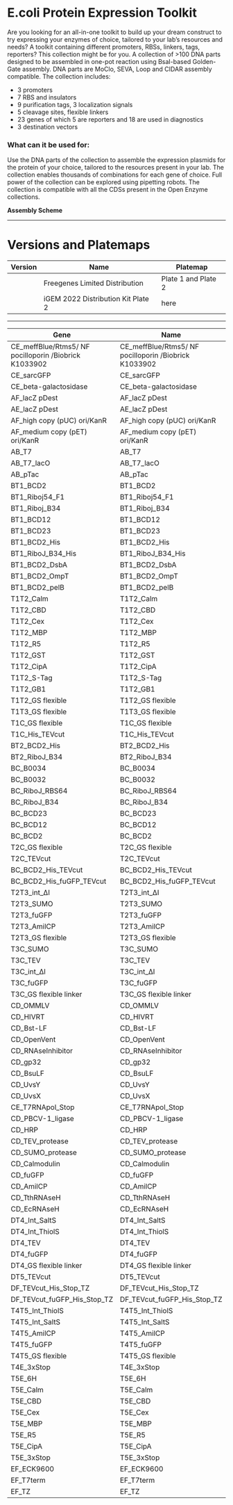 # E.coli Protein Expression Toolkit

Are you looking for an all-in-one toolkit to build up your dream construct to try expressing your enzymes of choice, tailored to your lab’s resources and needs?
A toolkit containing different promoters, RBSs, linkers, tags, reporters? This collection might be for you.
A collection of >100 DNA parts designed to be assembled in one-pot reaction using BsaI-based Golden-Gate assembly.
DNA parts are MoClo, SEVA, Loop and CIDAR assembly compatible. The collection includes:

- 3 promoters 
- 7 RBS and insulators
- 9 purification tags, 3 localization signals
- 5 cleavage sites, flexible linkers
- 23 genes of which 5 are reporters and 18 are used in diagnostics
- 3 destination vectors

### What can it be used for:

Use the DNA parts of the collection to assemble the expression plasmids for the protein of your choice, tailored to the resources present in your lab.
The collection enables thousands of combinations for each gene of choice. Full power of the collection can be explored using pipetting robots.
The collection is compatible with all the CDSs present in the Open Enzyme collections.

**Assembly Scheme**

---

# Versions and Platemaps

|Version|Name|Platemap|
|---|---|---|
||Freegenes Limited Distribution|Plate 1 and Plate 2|
||iGEM 2022 Distribution Kit Plate 2|here|

---


|Gene|Name|Freegenes ID|
|---|---|---|
| CE_meffBlue/Rtms5/ NF pocilloporin /Biobrick K1033902  | CE_meffBlue/Rtms5/ NF pocilloporin /Biobrick K1033902  | BBF10K_003332 |
| CE_sarcGFP | CE_sarcGFP | BBF10K_003356 |
| CE_beta-galactosidase | CE_beta-galactosidase | BBF10K_003366 |
| AF_lacZ pDest | AF_lacZ pDest | BBF10K_003373 |
| AE_lacZ pDest | AE_lacZ pDest | BBF10K_003375 |
| AF_high copy (pUC) ori/KanR | AF_high copy (pUC) ori/KanR | BBF10K_003376 |
| AF_medium copy (pET) ori/KanR | AF_medium copy (pET) ori/KanR | BBF10K_003377 |
| AB_T7 | AB_T7 | BBF10K_003378 |
| AB_T7_lacO | AB_T7_lacO | BBF10K_003379 |
| AB_pTac | AB_pTac | BBF10K_003380 |
| BT1_BCD2 | BT1_BCD2 | BBF10K_003384 |
| BT1_Riboj54_F1 | BT1_Riboj54_F1 | BBF10K_003385 |
| BT1_Riboj_B34 | BT1_Riboj_B34 | BBF10K_003386 |
| BT1_BCD12 | BT1_BCD12 | BBF10K_003387 |
| BT1_BCD23 | BT1_BCD23 | BBF10K_003388 |
| BT1_BCD2_His | BT1_BCD2_His | BBF10K_003389 |
| BT1_RiboJ_B34_His | BT1_RiboJ_B34_His | BBF10K_003390 |
| BT1_BCD2_DsbA | BT1_BCD2_DsbA | BBF10K_003391 |
| BT1_BCD2_OmpT | BT1_BCD2_OmpT | BBF10K_003392 |
| BT1_BCD2_pelB | BT1_BCD2_pelB | BBF10K_003393 |
| T1T2_Calm | T1T2_Calm | BBF10K_003395 |
| T1T2_CBD | T1T2_CBD | BBF10K_003396 |
| T1T2_Cex | T1T2_Cex | BBF10K_003397 |
| T1T2_MBP | T1T2_MBP | BBF10K_003398 |
| T1T2_R5 | T1T2_R5 | BBF10K_003399 |
| T1T2_GST | T1T2_GST | BBF10K_003400 |
| T1T2_CipA | T1T2_CipA | BBF10K_003401 |
| T1T2_S-Tag | T1T2_S-Tag | BBF10K_003402 |
| T1T2_GB1 | T1T2_GB1 | BBF10K_003403 |
| T1T2_GS flexible | T1T2_GS flexible | BBF10K_003404 |
| T1T3_GS flexible | T1T3_GS flexible | BBF10K_003405 |
| T1C_GS flexible | T1C_GS flexible | BBF10K_003406 |
| T1C_His_TEVcut | T1C_His_TEVcut | BBF10K_003407 |
| BT2_BCD2_His | BT2_BCD2_His | BBF10K_003408 |
| BT2_RiboJ_B34 | BT2_RiboJ_B34 | BBF10K_003409 |
| BC_B0034 | BC_B0034 | BBF10K_003410 |
| BC_B0032 | BC_B0032 | BBF10K_003411 |
| BC_RiboJ_RBS64 | BC_RiboJ_RBS64 | BBF10K_003412 |
| BC_RiboJ_B34 | BC_RiboJ_B34 | BBF10K_003413 |
| BC_BCD23 | BC_BCD23 | BBF10K_003414 |
| BC_BCD12 | BC_BCD12 | BBF10K_003415 |
| BC_BCD2 | BC_BCD2 | BBF10K_003416 |
| T2C_GS flexible | T2C_GS flexible | BBF10K_003417 |
| T2C_TEVcut | T2C_TEVcut | BBF10K_003418 |
| BC_BCD2_His_TEVcut | BC_BCD2_His_TEVcut | BBF10K_003419 |
| BC_BCD2_His_fuGFP_TEVcut | BC_BCD2_His_fuGFP_TEVcut | BBF10K_003420 |
| T2T3_int_∆I | T2T3_int_∆I | BBF10K_003421 |
| T2T3_SUMO | T2T3_SUMO | BBF10K_003422 |
| T2T3_fuGFP | T2T3_fuGFP | BBF10K_003423 |
| T2T3_AmilCP | T2T3_AmilCP | BBF10K_003424 |
| T2T3_GS flexible | T2T3_GS flexible | BBF10K_003425 |
| T3C_SUMO | T3C_SUMO | BBF10K_003426 |
| T3C_TEV | T3C_TEV | BBF10K_003427 |
| T3C_int_∆I | T3C_int_∆I | BBF10K_003428 |
| T3C_fuGFP | T3C_fuGFP | BBF10K_003429 |
| T3C_GS flexible linker | T3C_GS flexible linker | BBF10K_003430 |
| CD_OMMLV | CD_OMMLV | BBF10K_003431 |
| CD_HIVRT | CD_HIVRT | BBF10K_003432 |
| CD_Bst-LF | CD_Bst-LF | BBF10K_003433 |
| CD_OpenVent | CD_OpenVent | BBF10K_003434 |
| CD_RNAseInhibitor | CD_RNAseInhibitor | BBF10K_003436 |
| CD_gp32 | CD_gp32 | BBF10K_003437 |
| CD_BsuLF | CD_BsuLF | BBF10K_003438 |
| CD_UvsY | CD_UvsY | BBF10K_003439 |
| CD_UvsX | CD_UvsX | BBF10K_003440 |
| CE_T7RNApol_Stop | CE_T7RNApol_Stop | BBF10K_003441 |
| CD_PBCV-1_ligase | CD_PBCV-1_ligase | BBF10K_003442 |
| CD_HRP | CD_HRP | BBF10K_003443 |
| CD_TEV_protease | CD_TEV_protease | BBF10K_003444 |
| CD_SUMO_protease | CD_SUMO_protease | BBF10K_003445 |
| CD_Calmodulin | CD_Calmodulin | BBF10K_003446 |
| CD_fuGFP | CD_fuGFP | BBF10K_003447 |
| CD_AmilCP | CD_AmilCP | BBF10K_003448 |
| CD_TthRNAseH | CD_TthRNAseH | BBF10K_003449 |
| CD_EcRNAseH | CD_EcRNAseH | BBF10K_003450 |
| DT4_Int_SaltS | DT4_Int_SaltS | BBF10K_003451 |
| DT4_Int_ThiolS | DT4_Int_ThiolS | BBF10K_003452 |
| DT4_TEV | DT4_TEV | BBF10K_003453 |
| DT4_fuGFP | DT4_fuGFP | BBF10K_003454 |
| DT4_GS flexible linker | DT4_GS flexible linker | BBF10K_003455 |
| DT5_TEVcut | DT5_TEVcut | BBF10K_003457 |
| DF_TEVcut_His_Stop_TZ | DF_TEVcut_His_Stop_TZ | BBF10K_003459 |
| DF_TEVcut_fuGFP_His_Stop_TZ | DF_TEVcut_fuGFP_His_Stop_TZ | BBF10K_003460 |
| T4T5_Int_ThiolS | T4T5_Int_ThiolS | BBF10K_003461 |
| T4T5_Int_SaltS | T4T5_Int_SaltS | BBF10K_003462 |
| T4T5_AmilCP | T4T5_AmilCP | BBF10K_003463 |
| T4T5_fuGFP | T4T5_fuGFP | BBF10K_003464 |
| T4T5_GS flexible | T4T5_GS flexible | BBF10K_003465 |
| T4E_3xStop | T4E_3xStop | BBF10K_003466 |
| T5E_6H | T5E_6H | BBF10K_003467 |
| T5E_Calm | T5E_Calm | BBF10K_003468 |
| T5E_CBD | T5E_CBD | BBF10K_003469 |
| T5E_Cex | T5E_Cex | BBF10K_003470 |
| T5E_MBP | T5E_MBP | BBF10K_003471 |
| T5E_R5 | T5E_R5 | BBF10K_003472 |
| T5E_CipA | T5E_CipA | BBF10K_003473 |
| T5E_3xStop | T5E_3xStop | BBF10K_003474 |
| EF_ECK9600 | EF_ECK9600 | BBF10K_003475 |
| EF_T7term | EF_T7term | BBF10K_003476 |
| EF_TZ | EF_TZ | BBF10K_003477 |
